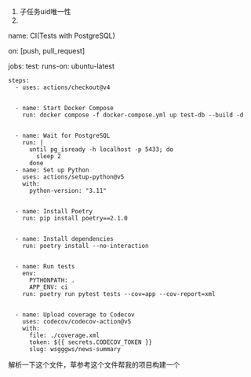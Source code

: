 1. 子任务uid唯一性
2. 




name: CI(Tests with PostgreSQL)


on: [push, pull_request]


jobs:
  test:
    runs-on: ubuntu-latest


    steps:
      - uses: actions/checkout@v4


      - name: Start Docker Compose
        run: docker compose -f docker-compose.yml up test-db --build -d


      - name: Wait for PostgreSQL
        run: |
          until pg_isready -h localhost -p 5433; do
            sleep 2
          done
      - name: Set up Python
        uses: actions/setup-python@v5
        with:
          python-version: "3.11"


      - name: Install Poetry
        run: pip install poetry==2.1.0


      - name: Install dependencies
        run: poetry install --no-interaction


      - name: Run tests
        env:
          PYTHONPATH: .
          APP_ENV: ci
        run: poetry run pytest tests --cov=app --cov-report=xml


      - name: Upload coverage to Codecov
        uses: codecov/codecov-action@v5
        with:
          file: ./coverage.xml
          token: ${{ secrets.CODECOV_TOKEN }}
          slug: wsgggws/news-summary

解析一下这个文件，草参考这个文件帮我的项目构建一个